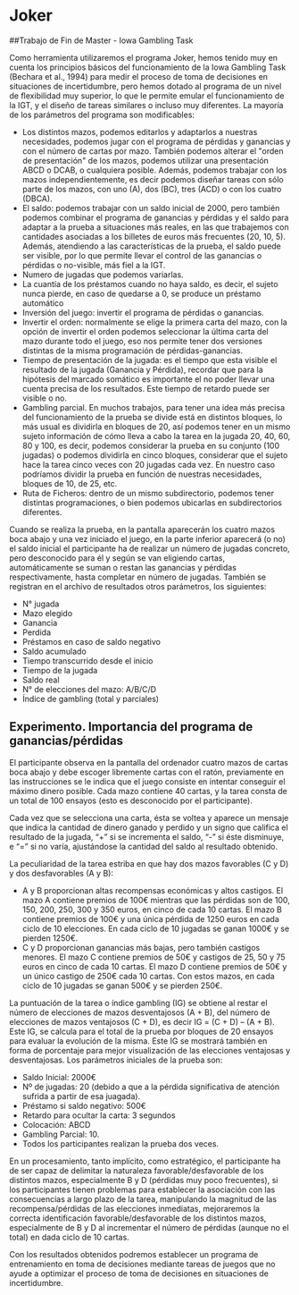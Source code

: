 # Joker

##Trabajo de Fin de Master - Iowa Gambling Task 

Como herramienta utilizaremos el programa Joker, hemos tenido muy en cuenta los principios básicos del funcionamiento de la Iowa Gambling Task (Bechara et al., 1994) para medir el proceso de toma de decisiones en situaciones de incertidumbre, pero hemos dotado al programa de un nivel de flexibilidad muy superior, lo que le permite emular el funcionamiento de la IGT, y el diseño de tareas similares o incluso muy diferentes. La mayoría de los parámetros del programa son modificables:

- Los distintos mazos, podemos editarlos y adaptarlos a nuestras necesidades, podemos jugar con el programa de pérdidas y ganancias y con el número de cartas por mazo. También podemos alterar el "orden de presentación" de los mazos, podemos utilizar una presentación ABCD o DCAB, o cualquiera posible. Además, podemos trabajar con los mazos independientemente, es decir podemos diseñar tareas con sólo parte de los mazos, con uno (A), dos (BC), tres (ACD) o con los cuatro (DBCA).
- El saldo: podemos trabajar con un saldo inicial de 2000, pero también podemos combinar el programa de ganancias y pérdidas y el saldo para adaptar a la prueba a situaciones más reales, en las que trabajemos con cantidades asociadas a los billetes de euros más frecuentes (20, 10, 5). Además, atendiendo a las características de la prueba, el saldo puede ser visible, por lo que permite llevar el control de las ganancias o pérdidas o no-visible, más fiel a la IGT.
- Numero de jugadas que podemos variarlas.
- La cuantía de los préstamos cuando no haya saldo, es decir, el sujeto nunca pierde, en caso de quedarse a 0, se produce un préstamo automático
- Inversión del juego: invertir el programa de pérdidas o ganancias.
- Invertir el orden: normalmente se elige la primera carta del mazo, con la opción de invertir el orden podemos seleccionar la última carta del mazo durante todo el juego, eso nos permite tener dos versiones distintas de la misma programación de pérdidas-ganancias.
- Tiempo de presentación de la jugada: es el tiempo que esta visible el resultado de la jugada (Ganancia y Pérdida), recordar que para la hipótesis del marcado somático es importante el no poder llevar una cuenta precisa de los resultados. Este tiempo de retardo puede ser visible o no.
- Gambling parcial. En muchos trabajos, para tener una idea más precisa del funcionamiento de la prueba se divide está en distintos bloques, lo más usual es dividirla en bloques de 20, así podemos tener en un mismo sujeto información de cómo lleva a cabo la tarea en la jugada 20, 40, 60, 80 y 100, es decir, podemos considerar la prueba en su conjunto (100 jugadas) o podemos dividirla en cinco bloques, considerar que el sujeto hace la tarea cinco veces con 20 jugadas cada vez. En nuestro caso podríamos dividir la prueba en función de nuestras necesidades, bloques de 10, de 25, etc.
- Ruta de Ficheros: dentro de un mismo subdirectorio, podemos tener distintas programaciones, o bien podemos ubicarlas en subdirectorios diferentes.

Cuando se realiza la prueba, en la pantalla aparecerán los cuatro mazos boca abajo y una vez iniciado el juego, en la parte inferior aparecerá (o no) el saldo inicial el participante ha de realizar un número de jugadas concreto, pero desconocido para él y según se van eligiendo cartas, automáticamente se suman o restan las ganancias y pérdidas respectivamente, hasta completar en número de jugadas. También se registran en el archivo de resultados otros parámetros, los siguientes:

-	N° jugada
-	Mazo elegido
-	Ganancia
-	Perdida
-	Préstamos en caso de saldo negativo
-	Saldo acumulado
-	Tiempo transcurrido desde el inicio
-	Tiempo de la jugada
-	Saldo real
-	N° de elecciones del mazo: A/B/C/D
-	Índice de gambling (total y parciales) 

## Experimento. Importancia del programa de ganancias/pérdidas 

El participante observa en la pantalla del ordenador cuatro mazos de cartas boca abajo y debe escoger libremente cartas con el ratón, previamente en las instrucciones se le indica que el juego consiste en intentar conseguir el máximo dinero posible. Cada mazo contiene 40 cartas, y la tarea consta de un total de 100 ensayos (esto es desconocido por el participante).

Cada vez que se selecciona una carta, ésta se voltea y aparece un mensaje que indica la cantidad de dinero ganado y perdido y un signo que califica el resultado de la jugada, “+” si se incrementa el saldo, “-” si éste disminuye, e “=” si no varía, ajustándose la cantidad del saldo al resultado obtenido.

La peculiaridad de la tarea estriba en que hay dos mazos favorables (C y D) y dos desfavorables (A y B):

- A y B proporcionan altas recompensas económicas y altos castigos. El mazo A contiene premios de 100€ mientras que las pérdidas son de 100, 150, 200, 250, 300 y 350 euros, en cinco de cada 10 cartas. El mazo B contiene premios de 100€ y una única pérdida de 1250 euros en cada ciclo de 10 elecciones. En cada ciclo de 10 jugadas se ganan 1000€ y se pierden 1250€.
- C y D proporcionan ganancias más bajas, pero también castigos menores. El mazo C contiene premios de 50€ y castigos de 25, 50 y 75 euros en cinco de cada 10 cartas. El mazo D contiene premios de 50€ y un único castigo de 250€ cada 10 cartas. Con estos mazos, en cada ciclo de 10 jugadas se ganan 500€ y se pierden 250€.

La puntuación de la tarea o índice gambling (IG) se obtiene al restar el número de elecciones de mazos desventajosos (A + B), del número de elecciones de mazos ventajosos (C + D), es decir IG = (C + D) – (A + B). Este IG, se calcula para el total de la prueba por bloques de 20 ensayos para evaluar la evolución de la misma. Este IG se mostrará también en forma de porcentaje para mejor visualización de las elecciones ventajosas y desventajosas.
Los parámetros iniciales de la prueba son: 

-	Saldo Inicial: 2000€
-	Nº de jugadas: 20 (debido a que a la pérdida significativa de atención sufrida a partir de esa juagada). 
-	Préstamo si saldo negativo: 500€
-	Retardo para ocultar la carta: 3 segundos
-	Colocación: ABCD 
-	Gambling Parcial: 10. 
-	Todos los participantes realizan la prueba dos veces.

En un procesamiento, tanto implícito, como estratégico, el participante ha de ser capaz de delimitar la naturaleza favorable/desfavorable de los distintos mazos, especialmente B y D (pérdidas muy poco frecuentes), si los participantes tienen problemas para establecer la asociación con las consecuencias a largo plazo de la tarea, manipulando la magnitud de las recompensa/pérdidas de las elecciones inmediatas, mejoraremos la correcta identificación favorable/desfavorable de los distintos mazos, especialmente de B y D al incrementar el número de pérdidas (aunque no el total) en dada ciclo de 10 cartas. 

Con los resultados obtenidos podremos establecer un programa de entrenamiento en toma de decisiones mediante tareas de juegos que no ayude a optimizar el proceso de toma de decisiones en situaciones de incertidumbre.
